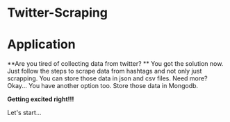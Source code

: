 # Twitter-Scraping
# Application
**Are you tired of collecting data from twitter? ** 
You got the solution now.
Just follow the steps to scrape data from hashtags and not only just scrapping. You can store those data in json and csv files. Need more? Okay... You have another option too. Store those data in Mongodb.

**Getting excited right!!!**

Let's start...
